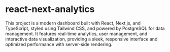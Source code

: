 # react-next-analytics

This project is a modern dashboard built with React, Next.js, and TypeScript, styled using Tailwind CSS, and powered by PostgreSQL for data management. It features real-time analytics, user management, and interactive data visualization, providing a sleek, responsive interface and optimized performance with server-side rendering.
